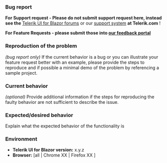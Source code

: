 ### Bug report

**For Support request - Please do not submit support request here, instead see the** [Telerik UI for Blazor forums](https://www.telerik.com/forums/blazor) or our [support system](http://www.telerik.com/support) **at Telerik.com** !

**For Feature Requests - please submit those into [our feedback portal](https://www.telerik.com/support/feedback)**

### Reproduction of the problem
_(bug report only)_
If the current behavior is a bug or you can illustrate your feature request better with an example, please provide the steps to reproduce and if possible a minimal demo of the problem by referencing a sample project.

### Current behavior
_(optional)_
Provide additional information if the steps for reproducing the faulty behavior are not sufficient to describe the issue.

### Expected/desired behavior
Explain what the expected behavior of the functionality is

### Environment

* **Telerik UI for Blazor version:** x.y.z
* **Browser:** [all | Chrome XX | Firefox XX ]
